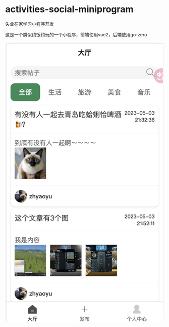# activities-social-miniprogram

失业在家学习小程序开发

这是一个类似约饭约玩的一个小程序，前端使用vue2，后端使用go-zero


![主页](https://raw.githubusercontent.com/heiwa9/activities-social-miniprogram/main/markdown/f22837534815e24a4e4a3e8b8584dae1.png)